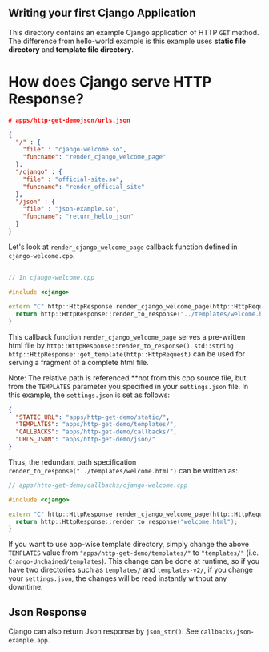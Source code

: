 ## Writing your first Cjango Application

This directory contains an example Cjango application of HTTP `GET` method.
The difference from hello-world example is this example uses **static file directory** and **template file directory**.

# How does Cjango serve HTTP Response?

```json
# apps/http-get-demojson/urls.json

{
  "/" : {
    "file" : "cjango-welcome.so",
    "funcname": "render_cjango_welcome_page"
  },
  "/cjango" : {
    "file" : "official-site.so",
    "funcname": "render_official_site"
  },
  "/json" : {
    "file" : "json-example.so",
    "funcname": "return_hello_json"
  }
}

```

Let's look at `render_cjango_welcome_page` callback function defined in `cjango-welcome.cpp`.

##

```cpp
// In cjango-welcome.cpp

#include <cjango>

extern "C" http::HttpResponse render_cjango_welcome_page(http::HttpRequest request) {
  return http::HttpResponse::render_to_response("../templates/welcome.html");
}
```

This callback function `render_cjango_welcome_page` serves a pre-written html file by `http::HttpResponse::render_to_response()`. `std::string http::HttpResponse::get_template(http::HttpRequest)` can be used for serving a fragment of a complete html file.

Note: The relative path is referenced **not from this cpp source file, but from the `TEMPLATES` parameter you specified in your `settings.json` file. In this example, the `settings.json` is set as follows:

```json
{
  "STATIC_URL": "apps/http-get-demo/static/",
  "TEMPLATES": "apps/http-get-demo/templates/",
  "CALLBACKS": "apps/http-get-demo/callbacks/",
  "URLS_JSON": "apps/http-get-demo/json/"
}

```

Thus, the redundant path specification `render_to_response("../templates/welcome.html")` can be written as:

```cpp
// apps/htto-get-demo/callbacks/cjango-welcome.cpp

#include <cjango>

extern "C" http::HttpResponse render_cjango_welcome_page(http::HttpRequest request) {
  return http::HttpResponse::render_to_response("welcome.html");
}

```

If you want to use app-wise template directory, simply change the above `TEMPLATES` value from `"apps/http-get-demo/templates/"` to `"templates/"` (i.e. `Cjango-Unchained/templates`). This change can be done at runtime, so if you have two directories such as `templates/` and `templates-v2/`, if you change your `settings.json`, the changes will be read instantly without any downtime.



## Json Response

Cjango can also return Json response by `json_str()`. See `callbacks/json-example.app`.
